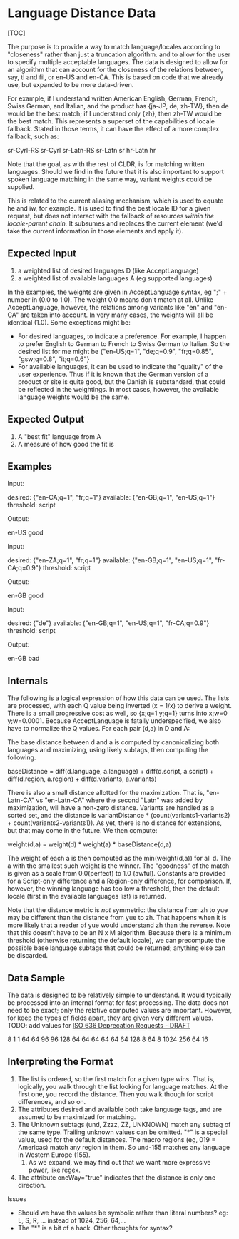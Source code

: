 # Language Distance Data

[TOC]

The purpose is to provide a way to match language/locales according to
"closeness" rather than just a truncation algorithm. and to allow for the user
to specify multiple acceptable languages. The data is designed to allow for an
algorithm that can account for the closeness of the relations between, say, tl
and fil, or en-US and en-CA. This is based on code that we already use, but
expanded to be more data-driven.

For example, if I understand written American English, German, French, Swiss
German, and Italian, and the product has {ja-JP, de, zh-TW}, then de would be
the best match; if I understand only {zh}, then zh-TW would be the best match.
This represents a superset of the capabilities of locale fallback. Stated in
those terms, it can have the effect of a more complex fallback, such as:

sr-Cyrl-RS
sr-Cyrl
sr-Latn-RS
sr-Latn
sr
hr-Latn
hr

Note that the goal, as with the rest of CLDR, is for matching written languages.
Should we find in the future that it is also important to support spoken
language matching in the same way, variant weights could be supplied.

This is related to the current aliasing mechanism, which is used to equate he
and iw, for example. It is used to find the best locale ID for a given request,
but does not interact with the fallback of resources *within the locale-parent
chain.* It subsumes and replaces the current <fallback> element (we'd take the
current information in those elements and apply it).

## Expected Input

1.  a weighted list of desired languages D (like AcceptLanguage)
2.  a weighted list of available languages A (eg supported languages)

In the examples, the weights are given in AcceptLanguage syntax, eg ";" + number
in (0.0 to 1.0). The weight 0.0 means don't match at all. Unlike AcceptLanguage,
however, the relations among variants like "en" and "en-CA" are taken into
account.
In very many cases, the weights will all be identical (1.0). Some exceptions
might be:

*   For desired languages, to indicate a preference. For example, I happen to
    prefer English to German to French to Swiss German to Italian. So the
    desired list for me might be {"en-US;q=1", "de;q=0.9", "fr;q=0.85",
    "gsw;q=0.8", "it;q=0.6"}
*   For available languages, it can be used to indicate the "quality" of the
    user experience. Thus if it is known that the German version of a product or
    site is quite good, but the Danish is substandard, that could be reflected
    in the weightings. In most cases, however, the available language weights
    would be the same.

## Expected Output

1.  A "best fit" language from A
2.  A measure of how good the fit is

## Examples

Input:

desired: {"en-CA;q=1", "fr;q=1"}
available: {"en-GB;q=1", "en-US;q=1"}
threshold: script

Output:

en-US
good

Input:

desired: {"en-ZA;q=1", "fr;q=1"}
available: {"en-GB;q=1", "en-US;q=1", "fr-CA;q=0.9"}
threshold: script

Output:

en-GB
good

Input:

desired: {"de"}
available: {"en-GB;q=1", "en-US;q=1", "fr-CA;q=0.9"}
threshold: script

Output:

en-GB
bad

## Internals

The following is a logical expression of how this data can be used.
The lists are processed, with each Q value being inverted (x = 1/x) to derive a
weight. There is a small progressive cost as well, so {x;q=1 y;q=1} turns into
x;w=0 y;w=0.0001. Because AcceptLanguage is fatally underspecified, we also have
to normalize the Q values.
For each pair (d,a) in D and A:

The base distance between d and a is computed by canonicalizing both languages
and maximizing, using likely subtags, then computing the following.

baseDistance = diff(d.language, a.language) + diff(d.script, a.script) +
diff(d.region, a.region) + diff(d.variants, a.variants)

There is also a small distance allotted for the maximization. That is,
"en-Latn-CA" vs "en-Latn-CA" where the second "Latn" was added by maximization,
will have a non-zero distance. Variants are handled as a sorted set, and the
distance is variantDistance \* (count(variants1-variants2) +
count(variants2-variants1)). As yet, there is no distance for extensions, but
that may come in the future.
We then compute:

weight(d,a) = weight(d) \* weight(a) \* baseDistance(d,a)

The weight of each a is then computed as the min(weight(d,a)) for all d. The a
with the smallest such weight is the winner. The "goodness" of the match is
given as a scale from 0.0(perfect) to 1.0 (awful). Constants are provided for a
Script-only difference and a Region-only difference, for comparison.
If, however, the winning language has too low a threshold, then the default
locale (first in the available languages list) is returned.

Note that the distance metric is *not* symmetric: the distance from zh to yue
may be different than the distance from yue to zh. That happens when it is more
likely that a reader of yue would understand zh than the reverse.
Note that this doesn't have to be an N x M algorithm. Because there is a minimum
threshold (otherwise returning the default locale), we can precompute the
possible base language subtags that could be returned; anything else can be
discarded.

## Data Sample

The data is designed to be relatively simple to understand. It would typically
be processed into an internal format for fast processing. The data does not need
to be exact; only the relative computed values are important. However, for keep
the types of fields apart, they are given very different values. TODO: add
values for [ISO 636 Deprecation Requests - DRAFT](iso-636-variants.md)

<languageDistances>
<!-- Essentially synonyms. Note that true synonyms like he/iw are handled by
default below. -->
<distance desired="tl" available="fil">8</distance>
<distance desired="no" available="nb">1</distance>
<distance desired="ro-MO" available="mo">1</distance>
<!-- Scandanavian. Remember that we focus on written form -->
<distance desired="nn" available="no">64</distance>
<distance desired="nn" available="nb">64</distance>
<distance desired="da" available="no">96</distance>
<distance desired="da" available="nb">96</distance>
<distance desired="da" available="nn">128</distance>
<!-- All the Serbo-Croatian variants are like regional variants -->
<distance desired="hr" available="bs">64</distance>
<distance desired="sh" available="bs">64</distance>
<distance desired="sr" available="bs">64</distance>
<distance desired="sh" available="hr">64</distance>
<distance desired="sr" available="hr">64</distance>
<distance desired="sh" available="sr">64</distance>
<!-- Chinese scripts -->
<distance desired="und-Hant" available="und-Hans">128</distance>
<!-- English: US and Canada are close; everything else closer to GB -->
<distance desired="en-Zzzz-155" available="en-Zzzz-155">8</distance> <!-- Expand
to cover the Americas -->
<distance desired="en-Zzzz-155" available="en-Zzzz-ZZ">64</distance> <!-- They
aren't close to GB -->
<distance desired="en-Zzzz-ZZ" available="en-Zzzz-ZZ">8</distance> <!-- All
others are closer to GB, and each other -->
<!-- default distances.
Must be last!
Note that deprecated differences in the alias file are given a weight of 1,
and before this point. -->
<distance desired="und" available="\*">1024</distance> <!-- default language
distance -->
<distance desired="und-Zzzz" available="\*">256</distance> <!-- default script
distance -->
<distance desired="und-Zzzz-ZZ" available="\*">64</distance> <!-- default region
distance -->
<distance desired="und-Zzzz-ZZ-UNKNOWN" available="\*">16</distance> <!--
default variant distance -->
<languageDistances>

## Interpreting the Format

1.  The list is ordered, so the first match for a given type wins. That is,
    logically, you walk through the list looking for language matches. At the
    first one, you record the distance. Then you walk though for script
    differences, and so on.
2.  The attributes desired and available both take language tags, and are
    assumed to be maximized for matching.
3.  The Unknown subtags (und, Zzzz, ZZ, UNKNOWN) match any subtag of the same
    type. Trailing unknown values can be omitted. "\*" is a special value, used
    for the default distances. The macro regions (eg, 019 = Americas) match any
    region in them. So und-155 matches any language in Western Europe (155).
    1.  As we expand, we may find out that we want more expressive power, like
        regex.
4.  The attribute oneWay="true" indicates that the distance is only one
    direction.

Issues

*   Should we have the values be symbolic rather than literal numbers? eg: L, S,
    R, ... instead of 1024, 256, 64,...
*   The "\*" is a bit of a hack. Other thoughts for syntax?
